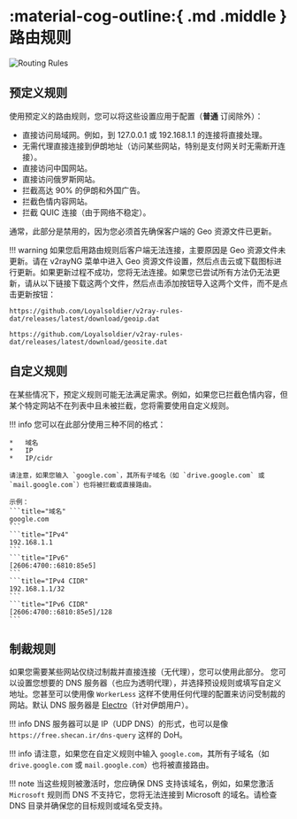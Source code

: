 # :material-cog-outline:{ .md .middle } 路由规则

![Routing Rules](../images/routing-rules.jpg)

## 预定义规则

使用预定义的路由规则，您可以将这些设置应用于配置（**普通** 订阅除外）：

*   直接访问局域网。例如，到 127.0.0.1 或 192.168.1.1 的连接将直接处理。
*   无需代理直接连接到伊朗地址（访问某些网站，特别是支付网关时无需断开连接）。
*   直接访问中国网站。
*   直接访问俄罗斯网站。
*   拦截高达 90% 的伊朗和外国广告。
*   拦截色情内容网站。
*   拦截 QUIC 连接（由于网络不稳定）。

通常，此部分是禁用的，因为您必须首先确保客户端的 Geo 资源文件已更新。

!!! warning
    如果您启用路由规则后客户端无法连接，主要原因是 Geo 资源文件未更新。请在 v2rayNG 菜单中进入 Geo 资源文件设置，然后点击云或下载图标进行更新。如果更新过程不成功，您将无法连接。如果您已尝试所有方法仍无法更新，请从以下链接下载这两个文件，然后点击添加按钮导入这两个文件，而不是点击更新按钮：

```title="GeoIP"
https://github.com/Loyalsoldier/v2ray-rules-dat/releases/latest/download/geoip.dat
```

```title="GeoSite"
https://github.com/Loyalsoldier/v2ray-rules-dat/releases/latest/download/geosite.dat
```

## 自定义规则

在某些情况下，预定义规则可能无法满足需求。例如，如果您已拦截色情内容，但某个特定网站不在列表中且未被拦截，您将需要使用自定义规则。

!!! info
    您可以在此部分使用三种不同的格式：

    *   域名
    *   IP
    *   IP/cidr

    请注意，如果您输入 `google.com`，其所有子域名（如 `drive.google.com` 或 `mail.google.com`）也将被拦截或直接路由。

    示例：
    ```title="域名"
    google.com
    ```
    ```title="IPv4"
    192.168.1.1
    ```
    ```title="IPv6"
    [2606:4700::6810:85e5]
    ```
    ```title="IPv4 CIDR"
    192.168.1.1/32
    ```
    ```title="IPv6 CIDR"
    [2606:4700::6810:85e5]/128
    ```

## 制裁规则

如果您需要某些网站仅绕过制裁并直接连接（无代理），您可以使用此部分。
您可以设置您想要的 DNS 服务器（也应为透明代理），并选择预设规则或填写自定义地址。您甚至可以使用像 `WorkerLess` 这样不使用任何代理的配置来访问受制裁的网站。默认 DNS 服务器是 [Electro](https://electrotm.org/)（针对伊朗用户）。

!!! info
    DNS 服务器可以是 IP（UDP DNS）的形式，也可以是像 `https://free.shecan.ir/dns-query` 这样的 DoH。

!!! info
    请注意，如果您在自定义规则中输入 `google.com`，其所有子域名（如 `drive.google.com` 或 `mail.google.com`）也将被直接路由。

!!! note
    当这些规则被激活时，您应确保 DNS 支持该域名，例如，如果您激活 `Microsoft` 规则而 DNS 不支持它，您将无法连接到 Microsoft 的域名。请检查 DNS 目录并确保您的目标规则或域名受支持。